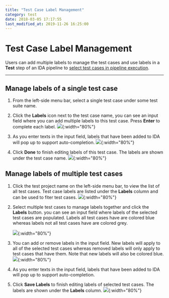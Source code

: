 ```yaml
---
title: "Test Case Label Management"
category: test
date: 2018-03-05 17:17:55
last_modified_at: 2019-11-26 16:25:00
---
```


# Test Case Label Management

Users can add multiple labels to manage the test cases and use labels in a **Test** step of an IDA pipeline to [select test cases in pipeline execution][test-step-ref].

***

## Manage labels of a single test case

1. From the left-side menu bar, select a single test case under some test suite name.

2. Click the **Labels** icon next to the test case name, you can see an input field where you can add multiple labels to this test case. Press **Enter** to complete each label.
   ![][single-test-case-labels-edit]{:width="80%"}

3. As you enter texts in the input field, labels that have been added to IDA will pop up to support auto-completion.
   ![][single-test-case-labels-auto-complete]{:width="80%"}

4. Click **Done** to finish editing labels of this test case. The labels are shown under the test case name.
  ![][single-test-case-labels-done]{:width="80%"}

## Manage labels of multiple test cases

1. Click the test project name on the left-side menu bar, to view the list of all test cases. Test case labels are listed under the **Labels** column and can be used to fiter test cases.
   ![][multi-test-case-labels-view]{:width="80%"}

2. Select multiple test cases to manage labels together and click the **Labels** button. you can see an input field where labels of the selected test cases are populated. Labels all test cases have are colored blue whereas labels not all test cases have are colored grey.<br>
   
   ![][multi-test-case-labels-edit]{:width="80%"}

3. You can add or remove labels in the input field. New labels will apply to all of the selected test cases whereas removed labels will only apply to test cases that have them. Note that new labels will also be colored blue.
   ![][multi-test-case-labels-add-remove]{:width="80%"}

4. As you enter texts in the input field, labels that have been added to IDA will pop up to support auto-completion.

5. Click **Save Labels** to finish editing labels of selected test cases. The labels are shown under the **Labels** column.
   ![][multi-test-case-labels-done]{:width="80%"}


[single-test-case-labels-edit]: ../images/test/single-test-case-labels-edit.PNG
[single-test-case-labels-done]: ../images/test/single-test-case-labels-done.PNG
[single-test-case-labels-auto-complete]: ../images/test/single-test-case-labels-auto-complete.PNG
[multi-test-case-labels-view]: ../images/test/multi-test-case-labels-view.PNG
[multi-test-case-labels-edit]: ../images/test/multi-test-case-labels-edit.PNG
[multi-test-case-labels-add-remove]: ../images/test/multi-test-case-labels-add-remove.PNG
[multi-test-case-labels-done]: ../images/test/multi-test-case-labels-done.PNG
[test-step-ref]: ../pipeline/pipeline-pipeline-stage&step-reference.html#pipeline-step-reference
